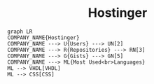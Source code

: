 <h1 align="center">Hostinger</h1>

```mermaid
graph LR
COMPANY_NAME{Hostinger}
COMPANY_NAME ---> U{Users} ---> UN[2]
COMPANY_NAME ---> R{Repositories} ---> RN[3]
COMPANY_NAME ---> G{Gists} ---> GN[5]
COMPANY_NAME ---> ML{Most Used<br>Languages}
ML --> VHDL[VHDL]
ML --> CSS[CSS]
```
